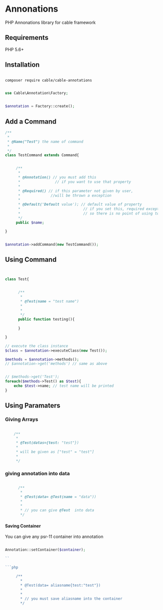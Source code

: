 # Annonations
PHP Annonations library for cable framework

## Requirements

PHP 5.6+

## Installation

```sh 

composer require cable/cable-annotations

```

```php

use Cable\Annotation\Factory;


$annotation = Factory::create();

```


## Add a Command


```php
/**
 *
 * @Name("Test") the name of command
 *
 */
class TestCommand extends Command{


     /**
      *
      * @Annotation() // you must add this 
      *                // if you want to use that property
      *
      * @Required() // if this parameter not given by user, 
      *              //will be thrown a exception
      *
      * @Default('Default value'); // default value of property
      *                             // if you set this, required exception will be never thrown
      *                             // so there is no point of using together Default and Required
      */                            
     public $name;

}


$annotation->addCommand(new TestCommand());
```


## Using Command


```php 


class Test{


      /**
       * 
       * @Test(name = "test name")
       *
       *
       */
      public function testing(){
      
      }

}

// execute the class instance
$class = $annotation->executeClass(new Test());

$methods = $annotation->methods();
// $annotation->get('methods') // same as above


// $methods->get('Test');
foreach($methods->Test() as $test){
    echo $test->name; // test name will be printed
}

```

## Using Paramaters

### Giving Arrays

```php

    /**
     *
     * @Test(datas={test: "test"})
     *
     * will be given as ["test" = "test"]
     *
     */
```


### giving annotation into data

```php

      /**
       *
       * @Test(data= @Test(name = "data"))
       *
       *
       * // you can give @Test  into data
       */
```

#### Saving Container

You can give any psr-11 container into annotation

```php

Annotation::setContainer($container);

``

```php

     /**
       *
       * @Test(data= aliasname{test:"test"})
       *
       *
       * // you must save aliasname into the container
       */

```